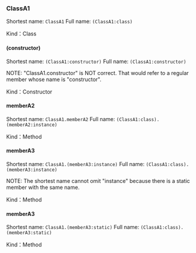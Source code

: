 
### ClassA1


Shortest name: `ClassA1` Full name: `(ClassA1:class)`


Kind：Class


#### (constructor)


Shortest name: `(ClassA1:constructor)` Full name: `(ClassA1:constructor)`

NOTE: "ClassA1.constructor" is NOT correct. That would refer to a regular member whose name is "constructor".


Kind：Constructor


#### memberA2


Shortest name: `ClassA1.memberA2` Full name: `(ClassA1:class).(memberA2:instance)`


Kind：Method


#### memberA3


Shortest name: `ClassA1.(memberA3:instance)` Full name: `(ClassA1:class).(memberA3:instance)`

NOTE: The shortest name cannot omit "instance" because there is a static member with the same name.


Kind：Method


#### memberA3


Shortest name: `ClassA1.(memberA3:static)` Full name: `(ClassA1:class).(memberA3:static)`


Kind：Method
